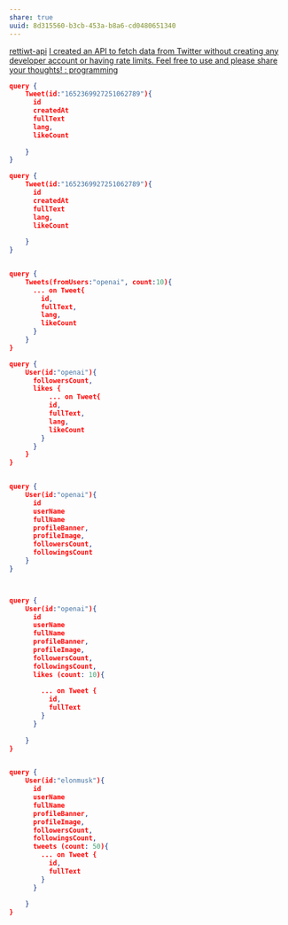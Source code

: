 ```yaml
---
share: true
uuid: 8d315560-b3cb-453a-b8a6-cd0480651340
---
```

[rettiwt-api](https://rishikant181.github.io/Rettiwt-API/)
[I created an API to fetch data from Twitter without creating any developer account or having rate limits. Feel free to use and please share your thoughts! : programming](https://old.reddit.com/r/programming/comments/10ssyig/i_created_an_api_to_fetch_data_from_twitter/)

``` json
query {
	Tweet(id:"1652369927251062789"){
      id
      createdAt
      fullText
      lang,
      likeCount
      
    }
}
```

``` json
query {
	Tweet(id:"1652369927251062789"){
      id
      createdAt
      fullText
      lang,
      likeCount
      
    }
}
```


``` json

query {
	Tweets(fromUsers:"openai", count:10){
      ... on Tweet{
        id,
        fullText,
        lang,
        likeCount
      }
    }
}

```


``` json
query {
	User(id:"openai"){
      followersCount,
      likes {
          ... on Tweet{
          id,
          fullText,
          lang,
          likeCount
        }
      }
    }
}


```

``` json

query {
	User(id:"openai"){
      id
      userName
      fullName
      profileBanner,
      profileImage,
      followersCount,
	  followingsCount
    }
}



```


``` json

query {
	User(id:"openai"){
      id
      userName
      fullName
      profileBanner,
      profileImage,
      followersCount,
	  followingsCount,
      likes (count: 10){
        
        ... on Tweet {
          id,
          fullText
        }
      }
      
    }
}

```

``` json

query {
	User(id:"elonmusk"){
      id
      userName
      fullName
      profileBanner,
      profileImage,
      followersCount,
	  followingsCount,
      tweets (count: 50){
        ... on Tweet {
          id,
          fullText
        }
      }
      
    }
}
```